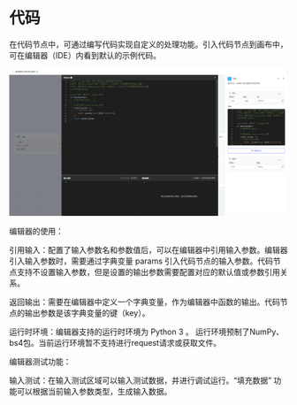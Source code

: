 # 代码

在代码节点中，可通过编写代码实现自定义的处理功能。引入代码节点到画布中，可在编辑器（IDE）内看到默认的示例代码。

![image-20250725152339027](assets/image-20250725152339027-1754466991545-3.png)

编辑器的使用：

引用输入：配置了输入参数名和参数值后，可以在编辑器中引用输入参数。编辑器引入输入参数时，需要通过字典变量 params 引入代码节点的输入参数。代码节点支持不设置输入参数，但是设置的输出参数需要配置对应的默认值或参数引用关系。

返回输出：需要在编辑器中定义一个字典变量，作为编辑器中函数的输出。代码节点的输出参数是该字典变量的键（key）。

运行时环境：编辑器支持的运行时环境为 Python 3 。 运行环境预制了NumPy、bs4包。当前运行环境暂不支持进行request请求或获取文件。

编辑器测试功能：

输入测试：在输入测试区域可以输入测试数据，并进行调试运行。“填充数据” 功能可以根据当前输入参数类型，生成输入数据。